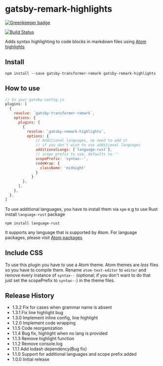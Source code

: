 # gatsby-remark-highlights

[![Greenkeeper badge](https://badges.greenkeeper.io/amitpatra/gatsby-remark-highlights.svg)](https://greenkeeper.io/)


[![Build Status](https://travis-ci.org/amitpatra/gatsby-remark-highlights.svg?branch=master)](https://travis-ci.org/amitpatra/gatsby-remark-highlights)


Adds syntax highlighting to code blocks in markdown files using [Atom highlights][atom-highlights]

## Install

`npm install --save gatsby-transformer-remark gatsby-remark-highlights`

## How to use

```js
// In your gatsby-config.js
plugins: [
  {
    resolve: `gatsby-transformer-remark`,
    options: {
      plugins: [
        {
          resolve: `gatsby-remark-highlights`,
          options: {
              // Additional languages, no need to add it 
              // if you don't wish to use additional languages
              additionalLangs: [`language-rust`],
              // scope prefix to use, defaults to ''
              scopePrefix: 'syntax--',
              codeWrap: {
                className: 'midnight'
              }
            }
        },
      ],
    },
  },
]
```

To use additional languages, you have to install them via `npm`
e.g to use Rust install `language-rust` package

`npm install language-rust`

It supports any language that is supported by Atom.
For language packages, please visit [Atom packages][atom-packages]

## Include CSS

To use this plugin you have to use a Atom theme. Atom themes are *less* files so you have to compile them. Rename `atom-text-editor` to `editor` and remove every instance of `syntax--` (optional; if you don't want to do that just set the scopePrefix to `syntax--`)  in the theme files.

## Release History

* 1.3.2 Fix for cases when grammar name is absent
* 1.3.1 Fix line highlight bug
* 1.3.0 Implement inline config, line highlight
* 1.2.0 Implement code wrapping
* 1.1.5 Code reorganization
* 1.1.4 Bug fix, highlight when no lang is provided
* 1.1.3 Remove highlight function
* 1.1.2 Remove console.log
* 1.1.1 Add lodash dependency(Bug fix)
* 1.1.0 Support for additional languages and scope prefix added
* 1.0.0 Initial release





[atom-highlights]: https://github.com/atom/highlights
[atom-packages]: https://atom.io/packages/

